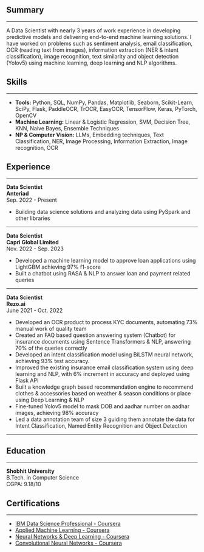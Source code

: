 ## Summary
---

A Data Scientist with nearly 3 years of work experience in developing predictive models and delivering end-to-end machine learning solutions. I have worked on problems such as sentiment analysis, email classification, OCR (reading text from images), information extraction (NER & intent classification), image recognition, text similarity and object detection (Yolov5) using machine learning, deep learning and NLP algorithms. 

## Skills
---
- **Tools:**  Python, SQL, NumPy, Pandas, Matplotlib, Seaborn, Scikit-Learn, SciPy, Flask, PaddleOCR, TrOCR, EasyOCR, TensorFlow, Keras, PyTorch, OpenCV
- **Machine Learning:** Linear & Logistic Regression, SVM, Decision Tree, KNN, Naive Bayes, Ensemble Techniques
- **NP & Computer Vision:** LLMs, Embedding techniques, Text Classification, NER, Image Processing, Information Extraction, Image recognition, OCR


## Experience
---

**Data Scientist**<br>
**Anteriad**<br>
Sep. 2022 - Present<br>
  - Building data science solutions and analyzing data using PySpark and other libraries

---
**Data Scientist**<br>
**Capri Global Limited**<br>
Nov. 2022 - Sep. 2023<br>
  - Developed a machine learning model to approve loan applications using LightGBM achieving 97% f1-score
  - Built a chatbot using RASA & NLP to answer loan and payment related queries

---

**Data Scientist**<br>
**Rezo.ai**<br>
June 2021 - Oct. 2022<br>
  - Developed an OCR product to process KYC documents, automating 73% manual work of quality team
  - Created an FAQ based question answering system (Chatbot) for insurance documents using Sentence Transformers & NLP, answering 70% of the queries correctly
  - Developed an intent classification model using BiLSTM neural network, achieving 93% test accuracy.
  - Improved the existing insurance email classification system using deep learning and NLP, with 6% increment in accuracy and deployed using Flask API
  - Built a knowledge graph based recommendation engine to recommend clothes & accessories based on weather & season conditions or place using Deep Learning & NLP
  - Fine-tuned Yolov5 model to mask DOB and aadhar number on aadhar images, achieving 98% accuracy
  -  Led a data annotation team of size 3 guiding them annotate the data for Intent Classification, Named Entity Recognition and Object Detection

---

## Education
---

**Shobhit University** <br>
B.Tech. in Computer Science <br>
CGPA: 9.18/10

## Certifications
---

- [IBM Data Science Professional - Coursera](https://www.coursera.org/account/accomplishments/specialization/certificate/KRDS7KYT2PVA)
- [Applied Machine Learning - Coursera](https://www.coursera.org/account/accomplishments/certificate/MNG7RAFMPD6P)
- [Neural Networks & Deep Learning - Coursera](https://www.coursera.org/account/accomplishments/certificate/NHN8G747MRZ9)
- [Convolutional Neural Networks - Coursera](https://www.coursera.org/account/accomplishments/certificate/4U97VKDXRX2Y)

